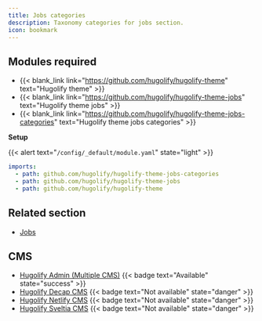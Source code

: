 ```yaml
---
title: Jobs categories
description: Taxonomy categories for jobs section.
icon: bookmark
---
```


## Modules required

- {{< blank_link link="https://github.com/hugolify/hugolify-theme" text="Hugolify theme" >}}
- {{< blank_link link="https://github.com/hugolify/hugolify-theme-jobs" text="Hugolify theme jobs" >}}
- {{< blank_link link="https://github.com/hugolify/hugolify-theme-jobs-categories" text="Hugolify theme jobs categories" >}}

**Setup**

{{< alert text="`/config/_default/module.yaml`" state="light" >}}

```yml
imports:
  - path: github.com/hugolify/hugolify-theme-jobs-categories
  - path: github.com/hugolify/hugolify-theme-jobs
  - path: github.com/hugolify/hugolify-theme
```

## Related section

- [Jobs](/docs/sections/jobs/)

## CMS

- [Hugolify Admin (Multiple CMS)](/docs/cms/admin/) {{< badge text="Available" state="success" >}}
- [Hugolify Decap CMS](/docs/cms/decap-cms/) {{< badge text="Not available" state="danger" >}}
- [Hugolify Netlify CMS](/docs/cms/netlify-cms/) {{< badge text="Not available" state="danger" >}}
- [Hugolify Sveltia CMS](/docs/cms/sveltia-cms/) {{< badge text="Not available" state="danger" >}}
